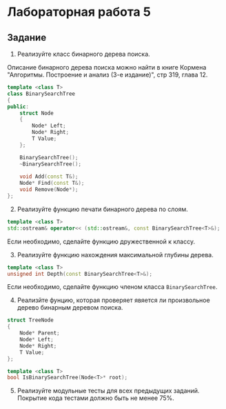 # Лабораторная работа 5

## Задание

1. Реализуйте класс бинарного дерева поиска.

Описание бинарного дерева поиска можно найти в книге Кормена "Алгоритмы. Построение и анализ (3-е издание)", стр 319, глава 12.

```cpp
template <class T>
class BinarySearchTree
{
public:
    struct Node
    {
        Node* Left;
        Node* Right;
        T Value;
    };

    BinarySearchTree();
    ~BinarySearchTree();
    
    void Add(const T&);
    Node* Find(const T&);
    void Remove(Node*);
};
```

2. Реализуйте функцию печати бинарного дерева по слоям.
```cpp
template <class T>
std::ostream& operator<< (std::ostream&, const BinarySearchTree<T>&);
```
Если необходимо, сделайте функцию дружественной к классу.

3. Реализуйте функцию нахождения максимальной глубины дерева.
```cpp
template <class T>
unsigned int Depth(const BinarySearchTree<T>&);
```
Если необходимо, сделайте функцию членом класса `BinarySearchTree`.

4. Реализйте фунцию, которая проверяет явяется ли произвольное дерево бинарным деревом поиска.
```cpp
struct TreeNode
{
    Node* Parent;
    Node* Left;
    Node* Right;
    T Value;
};

template <class T>
bool IsBinarySearchTree(Node<T>* root);
```

5. Реализуйте модульные тесты для всех предыдущих заданий. Покрытие кода тестами должно быть не менее 75%.
